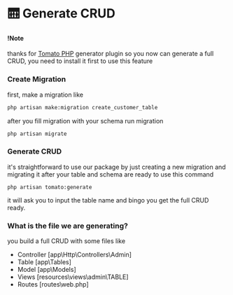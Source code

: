 # 🛗 Generate CRUD

#### !Note

thanks for [Tomato PHP](../tomato-php/get-started.md) generator plugin so you now can generate a full CRUD, you need to install it first to use this feature

### Create Migration

first, make a migration like

```bash
php artisan make:migration create_customer_table
```

after you fill migration with your schema run migration

```bash
php artisan migrate
```

### Generate CRUD

it's straightforward to use our package by just creating a new migration and migrating it after your table and schema are ready to use this command

```
php artisan tomato:generate
```

it will ask you to input the table name and bingo you get the full CRUD ready.

### What is the file we are generating?

you build a full CRUD with some files like

* Controller \[app\Http\Controllers\Admin]
* Table \[app\Tables]
* Model \[app\Models]
* Views \[resources\views\admin\TABLE]
* Routes \[routes\web.php]

